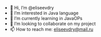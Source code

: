 - 👋 Hi, I’m @eliseevdry
- 👀 I’m interested in Java language
- 🌱 I’m currently learning in JavaOPs
- 💞️ I’m looking to collaborate on my project
- 📫 How to reach me: eliseevdry@mail.ru

<!---
eliseevdry/eliseevdry is a ✨ special ✨ repository because its `README.md` (this file) appears on your GitHub profile.
You can click the Preview link to take a look at your changes.
--->
